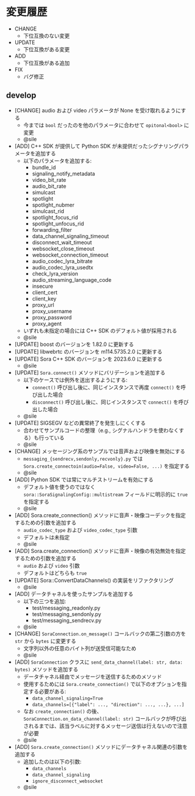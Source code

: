 # 変更履歴

- CHANGE
    - 下位互換のない変更
- UPDATE
    - 下位互換がある変更
- ADD
    - 下位互換がある追加
- FIX
    - バグ修正

## develop

- [CHANGE] audio および video パラメータが None を受け取れるようにする
    - 今までは `bool` だったのを他のパラメータに合わせて `opitonal<bool>` に変更
    - @sile
- [ADD] C++ SDK が提供して Python SDK が未提供だったシグナリングパラメータを追加する
    - 以下のパラメータを追加する:
        - bundle_id
        - signaling_notify_metadata
        - video_bit_rate
        - audio_bit_rate
        - simulcast
        - spotlight
        - spotlight_nubmer
        - simulcast_rid
        - spotlight_focus_rid
        - spotlight_unfocus_rid
        - forwarding_filter
        - data_channel_signaling_timeout
        - disconnect_wait_timeout
        - websocket_close_timeout
        - websocket_connection_timeout
        - audio_codec_lyra_bitrate
        - audio_codec_lyra_usedtx
        - check_lyra_version
        - audio_streaming_language_code
        - insecure
        - client_cert
        - client_key
        - proxy_url
        - proxy_username
        - proxy_password
        - proxy_agent
    - いずれも未指定の場合には C++ SDK のデフォルト値が採用される
    - @sile
- [UPDATE] boost のバージョンを 1.82.0 に更新する
- [UPDATE] libwebrtc のバージョンを m114.5735.2.0 に更新する
- [UPDATE] Sora C++ SDK のバージョンを 2023.6.0 に更新する
    - @sile
- [UPDATE] `Sora.connect()` メソッドにバリデーションを追加する
    - 以下のケースでは例外を送出するようにする:
        - `connect()` 呼び出し後に、同じインスタンスで再度 `connect()` を呼び出した場合
        - `disconnect()` 呼び出し後に、同じインスタンスで `connect()` を呼び出した場合
    - @sile
- [UPDATE] SIGSEGV などの異常終了を発生しにくくする
    - 合わせてサンプルコードの整理（e.g., シグナルハンドラを使わなくする）も行っている
    - @sile
- [CHANGE] メッセージング系のサンプルでは音声および映像を無効にする
   - `messaging_{sendrecv,sendonly,recvonly}.py` では `Sora.create_connectoin(audio=False, video=False, ...)` を指定する
   - @sile
- [ADD] Python SDK では常にマルチストリームを有効にする
   - デフォルト値を使うのではなく `sora::SoraSignalingConfig::multistream` フィールドに明示的に `true` を指定する
   - @sile
- [ADD] Sora.create_connection() メソッドに音声・映像コーデックを指定するための引数を追加する
    - `audio_codec_type` および `video_codec_type` 引数
    - デフォルトは未指定
    - @sile
- [ADD] Sora.create_connection() メソッドに音声・映像の有効無効を指定するための引数を追加する
    - `audio` および `video` 引数
    - デフォルトはどちらも `true`
- [UPDATE] Sora::ConvertDataChannels() の実装をリファクタリング
    - @sile
- [ADD] データチャネルを使ったサンプルを追加する
    - 以下の三つを追加:
        - test/messaging_readonly.py
        - test/messaging_sendonly.py
        - test/messaging_sendrecv.py
    - @sile
- [CHANGE] `SoraConnection.on_message()` コールバックの第二引数の方を `str` から `bytes` に変更する
    - 文字列以外の任意のバイト列が送受信可能なため
    - @sile
- [ADD] `SoraConnection` クラスに `send_data_channel(label: str, data: bytes)` メソッドを追加する
    - データチャネル経由でメッセージを送信するためのメソッド
    - 使用するためには `Sora.create_connection()` で以下のオプションを指定する必要がある:
        - `data_channel_signaling=True`
        - `data_channels=[{"label": ..., "direction": ..., ...}, ...]`
    - なお `create_connection()` の後、 `SoraConnection.on_data_channel(label: str)` コールバックが呼び出されるまでは、該当ラベルに対するメッセージ送信は行えないので注意が必要
    - @sile
- [ADD] `Sora.create_connection()` メソッドにデータチャネル関連の引数を追加する
    - 追加したのは以下の引数:
        - `data_channels`
        - `data_channel_signaling`
        - `ignore_disconnect_websocket`
    - @sile
